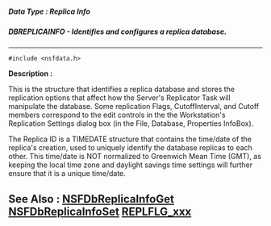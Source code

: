 ##### Data Type : Replica Info
##### DBREPLICAINFO - Identifies and configures a replica database.
---
```
#include <nsfdata.h>
```
**Description :**

This is the structure that identifies a replica database and stores the 
replication options that affect how the Server's Replicator Task will 
manipulate the database.  Some replication Flags, CutoffInterval, and Cutoff 
members correspond to the edit controls in the the Workstation's Replication 
Settings dialog box (in the File, Database, Properties InfoBox).

The Replica ID is a TIMEDATE structure that contains the time/date of the 
replica's creation, used to uniquely identify the database replicas to each 
other.  This time/date is NOT normalized to Greenwich Mean Time (GMT), as 
keeping the local time zone and daylight savings time settings will further 
ensure that it is a unique time/date.

**See Also :**
[NSFDbReplicaInfoGet](/domino-c-api-docs/reference/Func/NSFDbReplicaInfoGet)
[NSFDbReplicaInfoSet](/domino-c-api-docs/reference/Func/NSFDbReplicaInfoSet)
[REPLFLG_xxx](/domino-c-api-docs/reference/Symb/REPLFLG_xxx)
---

